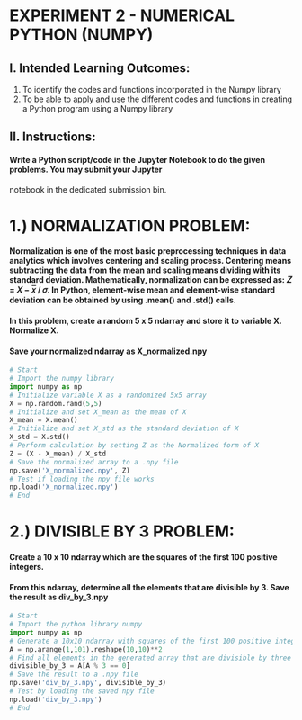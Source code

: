 # EXPERIMENT 2 - NUMERICAL PYTHON (NUMPY)
## I. Intended Learning Outcomes:
1. To identify the codes and functions incorporated in the Numpy library
2. To be able to apply and use the different codes and functions in creating a Python program using a Numpy library

## II. Instructions:
#### Write a Python script/code in the Jupyter Notebook to do the given problems. You may submit your Jupyter
notebook in the dedicated submission bin.

# 1.) NORMALIZATION PROBLEM:
#### Normalization is one of the most basic preprocessing techniques in data analytics which involves centering and scaling process. Centering means subtracting the data from the mean and scaling means dividing with its standard deviation. Mathematically, normalization can be expressed as: 𝑍 = 𝑋 − 𝑥̅ / 𝜎. In Python, element-wise mean and element-wise standard deviation can be obtained by using .mean() and .std() calls.
#### In this problem, create a random 5 x 5 ndarray and store it to variable X. Normalize X.
#### Save your normalized ndarray as X_normalized.npy

```python
# Start 
# Import the numpy library
import numpy as np
# Initialize variable X as a randomized 5x5 array
X = np.random.rand(5,5)
# Initialize and set X_mean as the mean of X
X_mean = X.mean()
# Initialize and set X_std as the standard deviation of X
X_std = X.std()
# Perform calculation by setting Z as the Normalized form of X
Z = (X - X_mean) / X_std
# Save the normalized array to a .npy file
np.save('X_normalized.npy', Z)
# Test if loading the npy file works
np.load('X_normalized.npy')
# End

```
# 2.) DIVISIBLE BY 3 PROBLEM: 
#### Create a 10 x 10 ndarray which are the squares of the first 100 positive integers.
#### From this ndarray, determine all the elements that are divisible by 3. Save the result as div_by_3.npy

```python
# Start
# Import the python library numpy
import numpy as np
# Generate a 10x10 ndarray with squares of the first 100 positive integers
A = np.arange(1,101).reshape(10,10)**2
# Find all elements in the generated array that are divisible by three
divisible_by_3 = A[A % 3 == 0]
# Save the result to a .npy file
np.save('div_by_3.npy', divisible_by_3)
# Test by loading the saved npy file
np.load('div_by_3.npy')
# End
